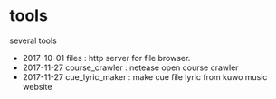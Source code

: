 # tools
several tools


- 2017-10-01 files : http server for file browser.
- 2017-11-27 course_crawler : netease open course crawler
- 2017-11-27 cue_lyric_maker : make cue file lyric from kuwo music website 